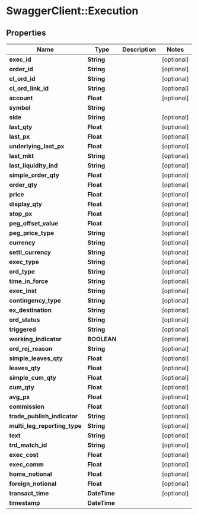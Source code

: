 # SwaggerClient::Execution

## Properties
Name | Type | Description | Notes
------------ | ------------- | ------------- | -------------
**exec_id** | **String** |  | [optional] 
**order_id** | **String** |  | [optional] 
**cl_ord_id** | **String** |  | [optional] 
**cl_ord_link_id** | **String** |  | [optional] 
**account** | **Float** |  | [optional] 
**symbol** | **String** |  | 
**side** | **String** |  | [optional] 
**last_qty** | **Float** |  | [optional] 
**last_px** | **Float** |  | [optional] 
**underlying_last_px** | **Float** |  | [optional] 
**last_mkt** | **String** |  | [optional] 
**last_liquidity_ind** | **String** |  | [optional] 
**simple_order_qty** | **Float** |  | [optional] 
**order_qty** | **Float** |  | [optional] 
**price** | **Float** |  | [optional] 
**display_qty** | **Float** |  | [optional] 
**stop_px** | **Float** |  | [optional] 
**peg_offset_value** | **Float** |  | [optional] 
**peg_price_type** | **String** |  | [optional] 
**currency** | **String** |  | [optional] 
**settl_currency** | **String** |  | [optional] 
**exec_type** | **String** |  | [optional] 
**ord_type** | **String** |  | [optional] 
**time_in_force** | **String** |  | [optional] 
**exec_inst** | **String** |  | [optional] 
**contingency_type** | **String** |  | [optional] 
**ex_destination** | **String** |  | [optional] 
**ord_status** | **String** |  | [optional] 
**triggered** | **String** |  | [optional] 
**working_indicator** | **BOOLEAN** |  | [optional] 
**ord_rej_reason** | **String** |  | [optional] 
**simple_leaves_qty** | **Float** |  | [optional] 
**leaves_qty** | **Float** |  | [optional] 
**simple_cum_qty** | **Float** |  | [optional] 
**cum_qty** | **Float** |  | [optional] 
**avg_px** | **Float** |  | [optional] 
**commission** | **Float** |  | [optional] 
**trade_publish_indicator** | **String** |  | [optional] 
**multi_leg_reporting_type** | **String** |  | [optional] 
**text** | **String** |  | [optional] 
**trd_match_id** | **String** |  | [optional] 
**exec_cost** | **Float** |  | [optional] 
**exec_comm** | **Float** |  | [optional] 
**home_notional** | **Float** |  | [optional] 
**foreign_notional** | **Float** |  | [optional] 
**transact_time** | **DateTime** |  | [optional] 
**timestamp** | **DateTime** |  | 


